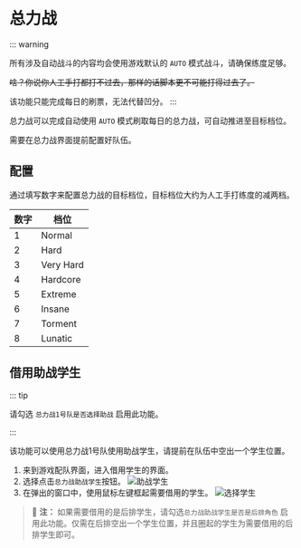 # 总力战

::: warning

所有涉及自动战斗的内容均会使用游戏默认的 `AUTO` 模式战斗，请确保练度足够。

~~啥？你说你人工手打都打不过去，那样的话脚本更不可能打得过去了。~~

该功能只能完成每日的刷票，无法代替凹分。
:::

总力战可以完成自动使用 `AUTO` 模式刷取每日的总力战，可自动推进至目标档位。

需要在总力战界面提前配置好队伍。

## 配置

通过填写数字来配置总力战的目标档位，目标档位大约为人工手打练度的减两档。

| **数字** | **档位**    |
|--------|-----------|
| 1      | Normal    |
| 2      | Hard      |
| 3      | Very Hard |
| 4      | Hardcore  |
| 5      | Extreme   |
| 6      | Insane    |
| 7      | Torment   |
| 8      | Lunatic   |

## 借用助战学生

::: tip

请勾选 `总力战1号队是否选择助战` 启用此功能。

:::

该功能可以使用总力战1号队使用助战学生，请提前在队伍中空出一个学生位置。

1. 来到游戏配队界面，进入借用学生的界面。
2. 选择点击`总力战助战学生`按钮。
![助战学生](/img/assault/assault_helper_1.png)
3. 在弹出的窗口中，使用鼠标左键框起需要借用的学生。
![选择学生](/img/assault/assault_helper_2.png)

> :memo: **注：** 如果需要借用的是后排学生，请勾选`总力战助战学生是否是后排角色` 启用此功能。仅需在后排空出一个学生位置，并且圈起的学生为需要借用的后排学生即可。

